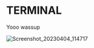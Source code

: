 # TERMINAL


Yooo wassup

![Screenshot_20230404_114717](https://user-images.githubusercontent.com/129088725/230755004-0fd9caa7-fffb-4d69-8856-bf1a520f73fa.png)

